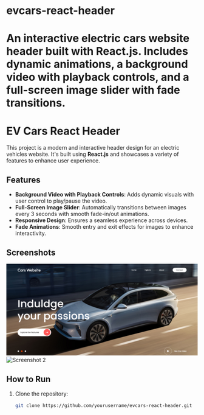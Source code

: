# evcars-react-header

An interactive electric cars website header built with React.js. Includes dynamic animations, a background video with playback controls, and a full-screen image slider with fade transitions.
=======
# EV Cars React Header

This project is a modern and interactive header design for an electric vehicles website. It's built using **React.js** and showcases a variety of features to enhance user experience.

## Features
- **Background Video with Playback Controls**: Adds dynamic visuals with user control to play/pause the video.
- **Full-Screen Image Slider**: Automatically transitions between images every 3 seconds with smooth fade-in/out animations.
- **Responsive Design**: Ensures a seamless experience across devices.
- **Fade Animations**: Smooth entry and exit effects for images to enhance interactivity.

## Screenshots


![Screenshot 1](./screenshots/screenshot1.png)
![Screenshot 2](./screenshots/screenshot2.png)

## How to Run
1. Clone the repository:
   ```bash
   git clone https://github.com/yourusername/evcars-react-header.git
